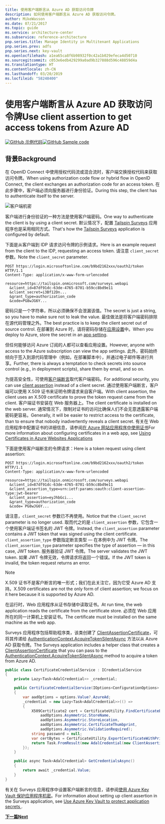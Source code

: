 ```yaml
---
title: 使用客户端断言从 Azure AD 获取访问令牌
description: 如何使用客户端断言从 Azure AD 获取访问令牌。
author: MikeWasson
ms.date: 07/21/2017
ms.topic: guide
ms.service: architecture-center
ms.subservice: reference-architecture
pnp.series.title: Manage Identity in Multitenant Applications
pnp.series.prev: adfs
pnp.series.next: key-vault
ms.openlocfilehash: a1ea65ca8f6b98932f0c42a1b029efeca4d50710
ms.sourcegitcommit: c053e6edb429299a0ad9b327888d596c48859d4a
ms.translationtype: HT
ms.contentlocale: zh-CN
ms.lasthandoff: 03/20/2019
ms.locfileid: "58248400"
---
```

# <a name="use-client-assertion-to-get-access-tokens-from-azure-ad"></a><span data-ttu-id="f0902-103">使用客户端断言从 Azure AD 获取访问令牌</span><span class="sxs-lookup"><span data-stu-id="f0902-103">Use client assertion to get access tokens from Azure AD</span></span>

<span data-ttu-id="f0902-104">[![GitHub](../_images/github.png) 示例代码][sample application]</span><span class="sxs-lookup"><span data-stu-id="f0902-104">[![GitHub](../_images/github.png) Sample code][sample application]</span></span>

## <a name="background"></a><span data-ttu-id="f0902-105">背景</span><span class="sxs-lookup"><span data-stu-id="f0902-105">Background</span></span>

<span data-ttu-id="f0902-106">在 OpenID Connect 中使用授权代码流或混合流时，客户端交换授权代码来获取访问令牌。</span><span class="sxs-lookup"><span data-stu-id="f0902-106">When using authorization code flow or hybrid flow in OpenID Connect, the client exchanges an authorization code for an access token.</span></span> <span data-ttu-id="f0902-107">在此步骤中，客户端必须向服务器进行身份验证。</span><span class="sxs-lookup"><span data-stu-id="f0902-107">During this step, the client has to authenticate itself to the server.</span></span>

![客户端机密](./images/client-secret.png)

<span data-ttu-id="f0902-109">客户端进行身份验证的一种方法是使用客户端密码。</span><span class="sxs-lookup"><span data-stu-id="f0902-109">One way to authenticate the client is by using a client secret.</span></span> <span data-ttu-id="f0902-110">默认情况下，配置 [Tailspin Surveys][Surveys] 应用程序也是采用相同方式。</span><span class="sxs-lookup"><span data-stu-id="f0902-110">That's how the [Tailspin Surveys][Surveys] application is configured by default.</span></span>

<span data-ttu-id="f0902-111">下面是从客户端到 IDP 请求访问令牌的示例请求。</span><span class="sxs-lookup"><span data-stu-id="f0902-111">Here is an example request from the client to the IDP, requesting an access token.</span></span> <span data-ttu-id="f0902-112">请注意 `client_secret` 参数。</span><span class="sxs-lookup"><span data-stu-id="f0902-112">Note the `client_secret` parameter.</span></span>

```http
POST https://login.microsoftonline.com/b9bd2162xxx/oauth2/token HTTP/1.1
Content-Type: application/x-www-form-urlencoded

resource=https://tailspin.onmicrosoft.com/surveys.webapi
  &client_id=87df91dc-63de-4765-8701-b59cc8bd9e11
  &client_secret=i3Bf12Dn...
  &grant_type=authorization_code
  &code=PG8wJG6Y...
```

<span data-ttu-id="f0902-113">密码只是一个字符串，所以必须确保不会泄漏该值。</span><span class="sxs-lookup"><span data-stu-id="f0902-113">The secret is just a string, so you have to make sure not to leak the value.</span></span> <span data-ttu-id="f0902-114">最佳做法是将客户端密码排除在源代码管理之外。</span><span class="sxs-lookup"><span data-stu-id="f0902-114">The best practice is to keep the client secret out of source control.</span></span> <span data-ttu-id="f0902-115">在部署到 Azure 时，请将密码存储在[应用设置][configure-web-app]中。</span><span class="sxs-lookup"><span data-stu-id="f0902-115">When you deploy to Azure, store the secret in an [app setting][configure-web-app].</span></span>

<span data-ttu-id="f0902-116">但任何能够访问 Azure 订阅的人都可以查看应用设置。</span><span class="sxs-lookup"><span data-stu-id="f0902-116">However, anyone with access to the Azure subscription can view the app settings.</span></span> <span data-ttu-id="f0902-117">此外，密码始终倾向于签入到源代码管理中（例如，在部署脚本中），并通过电子邮件等进行共享。</span><span class="sxs-lookup"><span data-stu-id="f0902-117">Further, there is always a temptation to check secrets into source control (e.g., in deployment scripts), share them by email, and so on.</span></span>

<span data-ttu-id="f0902-118">为提高安全性，可使用[客户端断言]取代客户端密码。</span><span class="sxs-lookup"><span data-stu-id="f0902-118">For additional security, you can use [client assertion] instead of a client secret.</span></span> <span data-ttu-id="f0902-119">通过使用客户端断言，客户端可以使用 X.509 证书来证明令牌请求来自客户端。</span><span class="sxs-lookup"><span data-stu-id="f0902-119">With client assertion, the client uses an X.509 certificate to prove the token request came from the client.</span></span> <span data-ttu-id="f0902-120">客户端证书安装在 Web 服务器上。</span><span class="sxs-lookup"><span data-stu-id="f0902-120">The client certificate is installed on the web server.</span></span> <span data-ttu-id="f0902-121">通常情况下，限制对证书的访问比确保人们不会无意透露客户端密码更容易。</span><span class="sxs-lookup"><span data-stu-id="f0902-121">Generally, it will be easier to restrict access to the certificate, than to ensure that nobody inadvertently reveals a client secret.</span></span> <span data-ttu-id="f0902-122">有关在 Web 应用程序中配置证书的详细信息，请参阅[在 Azure 网站应用程序中使用证书][using-certs-in-websites]</span><span class="sxs-lookup"><span data-stu-id="f0902-122">For more information about configuring certificates in a web app, see [Using Certificates in Azure Websites Applications][using-certs-in-websites]</span></span>

<span data-ttu-id="f0902-123">下面是使用客户端断言的令牌请求：</span><span class="sxs-lookup"><span data-stu-id="f0902-123">Here is a token request using client assertion:</span></span>

```http
POST https://login.microsoftonline.com/b9bd2162xxx/oauth2/token HTTP/1.1
Content-Type: application/x-www-form-urlencoded

resource=https://tailspin.onmicrosoft.com/surveys.webapi
  &client_id=87df91dc-63de-4765-8701-b59cc8bd9e11
  &client_assertion_type=urn:ietf:params:oauth:client-assertion-type:jwt-bearer
  &client_assertion=eyJhbGci...
  &grant_type=authorization_code
  &code= PG8wJG6Y...
```

<span data-ttu-id="f0902-124">请注意，`client_secret` 参数已不再使用。</span><span class="sxs-lookup"><span data-stu-id="f0902-124">Notice that the `client_secret` parameter is no longer used.</span></span> <span data-ttu-id="f0902-125">取而代之的是 `client_assertion` 参数，它包含一个使用客户端证书签名的 JWT 令牌。</span><span class="sxs-lookup"><span data-stu-id="f0902-125">Instead, the `client_assertion` parameter contains a JWT token that was signed using the client certificate.</span></span> <span data-ttu-id="f0902-126">`client_assertion_type` 参数指定断言类型 &mdash; 在本例中为 JWT 令牌。</span><span class="sxs-lookup"><span data-stu-id="f0902-126">The `client_assertion_type` parameter specifies the type of assertion &mdash; in this case, JWT token.</span></span> <span data-ttu-id="f0902-127">服务器验证 JWT 令牌。</span><span class="sxs-lookup"><span data-stu-id="f0902-127">The server validates the JWT token.</span></span> <span data-ttu-id="f0902-128">如果 JWT 令牌无效，令牌请求将返回一个错误。</span><span class="sxs-lookup"><span data-stu-id="f0902-128">If the JWT token is invalid, the token request returns an error.</span></span>

> [!NOTE]
> <span data-ttu-id="f0902-129">X.509 证书不是客户断言的唯一形式；我们在此关注它，因为它受 Azure AD 支持。</span><span class="sxs-lookup"><span data-stu-id="f0902-129">X.509 certificates are not the only form of client assertion; we focus on it here because it is supported by Azure AD.</span></span>

<span data-ttu-id="f0902-130">在运行时，Web 应用程序从证书存储中读取证书。</span><span class="sxs-lookup"><span data-stu-id="f0902-130">At run time, the web application reads the certificate from the certificate store.</span></span> <span data-ttu-id="f0902-131">必须在 Web 应用所在的同一计算机上安装证书。</span><span class="sxs-lookup"><span data-stu-id="f0902-131">The certificate must be installed on the same machine as the web app.</span></span>

<span data-ttu-id="f0902-132">Surveys 应用程序包括帮助程序类，该类创建了 [ClientAssertionCertificate](/dotnet/api/microsoft.identitymodel.clients.activedirectory.clientassertioncertificate)，可将其传递给 [AuthenticationContext.AcquireTokenSilentAsync](/dotnet/api/microsoft.identitymodel.clients.activedirectory.authenticationcontext.acquiretokensilentasync) 方法以从 Azure AD 获取令牌。</span><span class="sxs-lookup"><span data-stu-id="f0902-132">The Surveys application includes a helper class that creates a [ClientAssertionCertificate](/dotnet/api/microsoft.identitymodel.clients.activedirectory.clientassertioncertificate) that you can pass to the [AuthenticationContext.AcquireTokenSilentAsync](/dotnet/api/microsoft.identitymodel.clients.activedirectory.authenticationcontext.acquiretokensilentasync) method to acquire a token from Azure AD.</span></span>

```csharp
public class CertificateCredentialService : ICredentialService
{
    private Lazy<Task<AdalCredential>> _credential;

    public CertificateCredentialService(IOptions<ConfigurationOptions> options)
    {
        var aadOptions = options.Value?.AzureAd;
        _credential = new Lazy<Task<AdalCredential>>(() =>
        {
            X509Certificate2 cert = CertificateUtility.FindCertificateByThumbprint(
                aadOptions.Asymmetric.StoreName,
                aadOptions.Asymmetric.StoreLocation,
                aadOptions.Asymmetric.CertificateThumbprint,
                aadOptions.Asymmetric.ValidationRequired);
            string password = null;
            var certBytes = CertificateUtility.ExportCertificateWithPrivateKey(cert, out password);
            return Task.FromResult(new AdalCredential(new ClientAssertionCertificate(aadOptions.ClientId, new X509Certificate2(certBytes, password))));
        });
    }

    public async Task<AdalCredential> GetCredentialsAsync()
    {
        return await _credential.Value;
    }
}
```

<span data-ttu-id="f0902-133">有关在 Surveys 应用程序中设置客户端断言的信息，请参阅[使用 Azure Key Vault 保护应用程序机密][key vault]。</span><span class="sxs-lookup"><span data-stu-id="f0902-133">For information about setting up client assertion in the Surveys application, see [Use Azure Key Vault to protect application secrets ][key vault].</span></span>

<span data-ttu-id="f0902-134">[**下一篇**][key vault]</span><span class="sxs-lookup"><span data-stu-id="f0902-134">[**Next**][key vault]</span></span>

<!-- links -->

[configure-web-app]: /azure/app-service-web/web-sites-configure/
[azure-management-portal]: https://portal.azure.com
[客户端断言]: https://tools.ietf.org/html/rfc7521
[client assertion]: https://tools.ietf.org/html/rfc7521
[key vault]: key-vault.md
[Setup-KeyVault]: https://github.com/mspnp/multitenant-saas-guidance/blob/master/scripts/Setup-KeyVault.ps1
[Surveys]: tailspin.md
[using-certs-in-websites]: https://azure.microsoft.com/blog/using-certificates-in-azure-websites-applications/

[sample application]: https://github.com/mspnp/multitenant-saas-guidance
